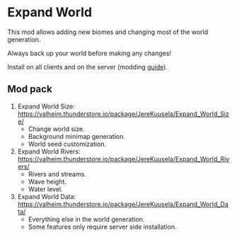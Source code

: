 # Expand World

This mod allows adding new biomes and changing most of the world generation.

Always back up your world before making any changes!

Install on all clients and on the server (modding [guide](https://youtu.be/L9ljm2eKLrk)).

## Mod pack

1. Expand World Size: <https://valheim.thunderstore.io/package/JereKuusela/Expand_World_Size/>
    - Change world size.
    - Background minimap generation.
    - World seed customization.
2. Expand World Rivers: <https://valheim.thunderstore.io/package/JereKuusela/Expand_World_Rivers/>
    - Rivers and streams.
    - Wave height.
    - Water level.
3. Expand World Data: <https://valheim.thunderstore.io/package/JereKuusela/Expand_World_Data/>
    - Everything else in the world generation.
    - Some features only require server side installation.
